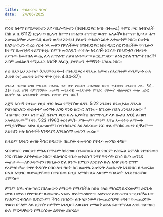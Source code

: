 ```yaml
---
title:  የብልጣሶር ግብዣ
date:   24/06/2025
---
```


የነነዌ ከተማ በሜዶናውያን እና ባቢሎናውያን (በናቡከደነፆር አባት በተመራ) ጥምር ጦር ከተሸነፈች (ከክ.ል.በ. 6112) በኋላ፣ የባቢሎን ከተማ በተሐድሶ ተሞክሮ ውስጥ አለፈች። ከተማዋ ከታላቁ ሕግ አውጪአቸው ሐሙራቢ ዘመን ወዲህ እንዲህ ያለውን ተሐድሶ አይታ አታውቅም ነበር። በወቅቱ ከአሦራውያን ወረራ ስጋት ነጻ መሆን የቻለችውና በናቡከደነፆር አስተዳደር ስር የነበረችው የባቢሎን ከተማ በሐብቷና ተደማጭነቷ ሽምጥ መጋለቧን ተከትሎ አጎራባች አገራት የበላይነቷን በቁጭት አምነው ከመቀበል ውጪ ሌላ አማራጭ አልነበራቸውም። እርሷ የዓለም ልዕለ ኃያል ንግሥት ነበረች፤ እናም መበልጸግ የሚፈልጉ አገሮች ለእርሷ ያላቸውን ታማኝነት ይገልጹ ነበር።

ይህ በእንዲህ እንዳለ፣ (እንደምንረዳው) ናቡከደነፆር የዳንኤል አምላክ በእርግጥም የነገሥታት ሁሉ ሕጋዊ ገዢ መሆኑን አምኖ ሞተ (ዳን. 4፡34-37)።

`ዳንኤል በቀጣይ ዘገባ የገለጸው በእርሱ ቦታ ሆኖ የገዛውን ብልጣሶር ነበር። ጥቅሶቹን ያንብቡ፡ ዳን. 5፡1-31። ከዚህ ዘገባ የምናገኛቸው ጠቃሚ መንፈሳዊ መልእክቶች ምንድን ናቸው? ብልጦሶርን ውሎ አድሮ ስህተት ላይ እንዲወድቅ መንስዔ የሆነው ምን ነበር?`


እጅግ አሳዛኝ የሆነው የዚህ ዘገባ ክፍል የሚገኘው በዳን. 5፡22 እንደሆነ ይገመታል። ዳንኤል የናቡከደነፆርን ውድቀትና መነሣት አንድ ባንድ ዘርዝሮ ለንጉሡ ከነገረው በኋላ እንዲህ አለው፡ “ ‘ብልጣሶር ሆይ፥ አንተ ልጁ ስትሆን ይህን ሁሉ እያወቅህ በሰማይ ጌታ ላይ ኰራህ እንጂ ልብህን አላዋረድህም’” (ዳን. 5፡22 /1962 ትርጉም/)። ይኸውም፣ ምንም እንኳ እውነትን ለማወቅ የሚያስችለው ዕድል ቢሰጠውም፣ በናቡከደነፆር ላይ ለደረሰው ነገር ሁሉ ምስክር መሆን ቢችልም—እነዚህን ሁሉ ክስተቶች እንዳላየና እንዳልሰማ መሆንን መረጠ።

በዚህም አባቱን ለብዙ ችግር በዳረገው በዚያው ተመሳሳይ የጥፋት መንገድ ተጓዘ።

ናቡከደነፆር የወርቁን ምስል በማቆም ካደረገው በተመሳሳይ ብልጣሶርም የዳንኤል አምላክ የተነበየውን ነገር በግልጽ እየተቃወመ ነበር። ብልጣሶር የቤተ መቅደሱን ንዋየ ቅዱሳት ርኩስ በሆነ መንገድ መጠቀሙ—አይሁዳውያን በባቢሎን ድል ሆነው በምርኮ እንደዋሉ ሁሉ እነሆ አሁን ደግሞ የአምላካቸው ንዋየ ቅዱሳት በባቢሎን ግዞት ስር ለመዋሉ አጽንኦት ለመስጠት እንደነበር ይታመናል። በሌላ አነጋገር ውድመታቸውን በተነበየው በዚህ አምላክ ላይ አሁንም የበላይነት እንደ ነበራቸው ያምናሉ።

ምንም እንኳ ብልጣሶር የበለጠውን ለማወቅ የሚያስችል ከበቂ በላይ ማስረጃ ቢኖረውም፣ ድርጊቱ ሙሉ በሙሉ በትምክህት ለመወጠሩ አንድና ሁለት የለውም። እውነቱን ለመገንዘብ የሚያስችል በቂ የአእምሮ ብስለት ቢኖረውም፣ ችግሩ የነበረው ልቡ ላይ ነው። በመጨረሻዎቹ ቀናት፣ የመጨረሻው ቀውስ በዓለም ላይ ሲከሰት ሰዎችም እንዲሁ፣ እውነቱን የማወቅ ዕድል ይሰጣቸዋል። እንደ ብልጣሶር ሁሉ ምርጫቸውን የሚወስነው ልባቸው ይሆናል።